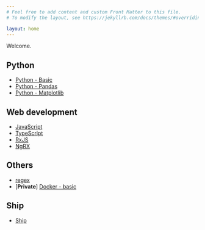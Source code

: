 ```yaml
---
# Feel free to add content and custom Front Matter to this file.
# To modify the layout, see https://jekyllrb.com/docs/themes/#overriding-theme-defaults

layout: home
---
```

Welcome. 

## Python
* [Python - Basic](/pages/python-basic.md)
* [Python - Pandas](/pages/python-pandas.md)
* [Python - Matplotlib](/pages/python-matplotlib.md)

## Web development
* [JavaScript](/pages/javascript.md)
* [TypeScript](/pages/typescript.md)
* [RxJS](/pages/rxjs.md)
* [NgRX](/pages/ngrx.md)

## Others
* [regex](/pages/regex.md)
* [**Private**] [Docker - basic](/pages/private/docker-basic)

## Ship
* [Ship](/pages/ship.md)
